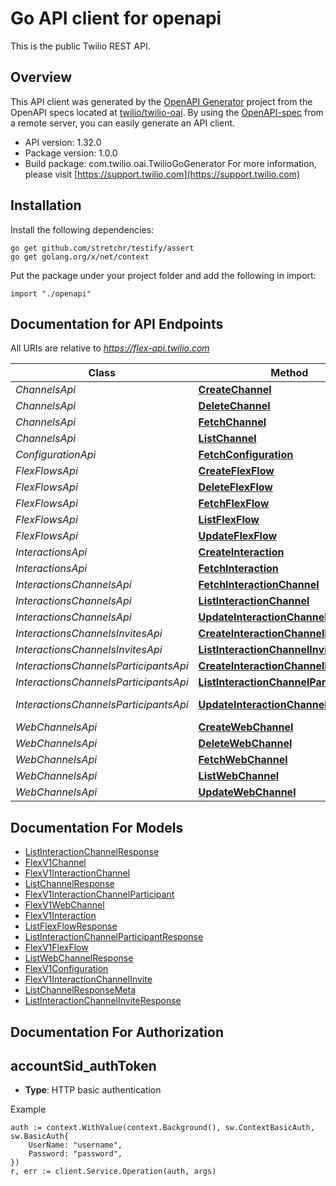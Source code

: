 # Go API client for openapi

This is the public Twilio REST API.

## Overview
This API client was generated by the [OpenAPI Generator](https://openapi-generator.tech) project from the OpenAPI specs located at [twilio/twilio-oai](https://github.com/twilio/twilio-oai/tree/main/spec).  By using the [OpenAPI-spec](https://www.openapis.org/) from a remote server, you can easily generate an API client.

- API version: 1.32.0
- Package version: 1.0.0
- Build package: com.twilio.oai.TwilioGoGenerator
For more information, please visit [https://support.twilio.com](https://support.twilio.com)

## Installation

Install the following dependencies:

```shell
go get github.com/stretchr/testify/assert
go get golang.org/x/net/context
```

Put the package under your project folder and add the following in import:

```golang
import "./openapi"
```

## Documentation for API Endpoints

All URIs are relative to *https://flex-api.twilio.com*

Class | Method | HTTP request | Description
------------ | ------------- | ------------- | -------------
*ChannelsApi* | [**CreateChannel**](docs/ChannelsApi.md#createchannel) | **Post** /v1/Channels | 
*ChannelsApi* | [**DeleteChannel**](docs/ChannelsApi.md#deletechannel) | **Delete** /v1/Channels/{Sid} | 
*ChannelsApi* | [**FetchChannel**](docs/ChannelsApi.md#fetchchannel) | **Get** /v1/Channels/{Sid} | 
*ChannelsApi* | [**ListChannel**](docs/ChannelsApi.md#listchannel) | **Get** /v1/Channels | 
*ConfigurationApi* | [**FetchConfiguration**](docs/ConfigurationApi.md#fetchconfiguration) | **Get** /v1/Configuration | 
*FlexFlowsApi* | [**CreateFlexFlow**](docs/FlexFlowsApi.md#createflexflow) | **Post** /v1/FlexFlows | 
*FlexFlowsApi* | [**DeleteFlexFlow**](docs/FlexFlowsApi.md#deleteflexflow) | **Delete** /v1/FlexFlows/{Sid} | 
*FlexFlowsApi* | [**FetchFlexFlow**](docs/FlexFlowsApi.md#fetchflexflow) | **Get** /v1/FlexFlows/{Sid} | 
*FlexFlowsApi* | [**ListFlexFlow**](docs/FlexFlowsApi.md#listflexflow) | **Get** /v1/FlexFlows | 
*FlexFlowsApi* | [**UpdateFlexFlow**](docs/FlexFlowsApi.md#updateflexflow) | **Post** /v1/FlexFlows/{Sid} | 
*InteractionsApi* | [**CreateInteraction**](docs/InteractionsApi.md#createinteraction) | **Post** /v1/Interactions | 
*InteractionsApi* | [**FetchInteraction**](docs/InteractionsApi.md#fetchinteraction) | **Get** /v1/Interactions/{Sid} | 
*InteractionsChannelsApi* | [**FetchInteractionChannel**](docs/InteractionsChannelsApi.md#fetchinteractionchannel) | **Get** /v1/Interactions/{InteractionSid}/Channels/{Sid} | 
*InteractionsChannelsApi* | [**ListInteractionChannel**](docs/InteractionsChannelsApi.md#listinteractionchannel) | **Get** /v1/Interactions/{InteractionSid}/Channels | 
*InteractionsChannelsApi* | [**UpdateInteractionChannel**](docs/InteractionsChannelsApi.md#updateinteractionchannel) | **Post** /v1/Interactions/{InteractionSid}/Channels/{Sid} | 
*InteractionsChannelsInvitesApi* | [**CreateInteractionChannelInvite**](docs/InteractionsChannelsInvitesApi.md#createinteractionchannelinvite) | **Post** /v1/Interactions/{InteractionSid}/Channels/{ChannelSid}/Invites | 
*InteractionsChannelsInvitesApi* | [**ListInteractionChannelInvite**](docs/InteractionsChannelsInvitesApi.md#listinteractionchannelinvite) | **Get** /v1/Interactions/{InteractionSid}/Channels/{ChannelSid}/Invites | 
*InteractionsChannelsParticipantsApi* | [**CreateInteractionChannelParticipant**](docs/InteractionsChannelsParticipantsApi.md#createinteractionchannelparticipant) | **Post** /v1/Interactions/{InteractionSid}/Channels/{ChannelSid}/Participants | 
*InteractionsChannelsParticipantsApi* | [**ListInteractionChannelParticipant**](docs/InteractionsChannelsParticipantsApi.md#listinteractionchannelparticipant) | **Get** /v1/Interactions/{InteractionSid}/Channels/{ChannelSid}/Participants | 
*InteractionsChannelsParticipantsApi* | [**UpdateInteractionChannelParticipant**](docs/InteractionsChannelsParticipantsApi.md#updateinteractionchannelparticipant) | **Post** /v1/Interactions/{InteractionSid}/Channels/{ChannelSid}/Participants/{Sid} | 
*WebChannelsApi* | [**CreateWebChannel**](docs/WebChannelsApi.md#createwebchannel) | **Post** /v1/WebChannels | 
*WebChannelsApi* | [**DeleteWebChannel**](docs/WebChannelsApi.md#deletewebchannel) | **Delete** /v1/WebChannels/{Sid} | 
*WebChannelsApi* | [**FetchWebChannel**](docs/WebChannelsApi.md#fetchwebchannel) | **Get** /v1/WebChannels/{Sid} | 
*WebChannelsApi* | [**ListWebChannel**](docs/WebChannelsApi.md#listwebchannel) | **Get** /v1/WebChannels | 
*WebChannelsApi* | [**UpdateWebChannel**](docs/WebChannelsApi.md#updatewebchannel) | **Post** /v1/WebChannels/{Sid} | 


## Documentation For Models

 - [ListInteractionChannelResponse](docs/ListInteractionChannelResponse.md)
 - [FlexV1Channel](docs/FlexV1Channel.md)
 - [FlexV1InteractionChannel](docs/FlexV1InteractionChannel.md)
 - [ListChannelResponse](docs/ListChannelResponse.md)
 - [FlexV1InteractionChannelParticipant](docs/FlexV1InteractionChannelParticipant.md)
 - [FlexV1WebChannel](docs/FlexV1WebChannel.md)
 - [FlexV1Interaction](docs/FlexV1Interaction.md)
 - [ListFlexFlowResponse](docs/ListFlexFlowResponse.md)
 - [ListInteractionChannelParticipantResponse](docs/ListInteractionChannelParticipantResponse.md)
 - [FlexV1FlexFlow](docs/FlexV1FlexFlow.md)
 - [ListWebChannelResponse](docs/ListWebChannelResponse.md)
 - [FlexV1Configuration](docs/FlexV1Configuration.md)
 - [FlexV1InteractionChannelInvite](docs/FlexV1InteractionChannelInvite.md)
 - [ListChannelResponseMeta](docs/ListChannelResponseMeta.md)
 - [ListInteractionChannelInviteResponse](docs/ListInteractionChannelInviteResponse.md)


## Documentation For Authorization



## accountSid_authToken

- **Type**: HTTP basic authentication

Example

```golang
auth := context.WithValue(context.Background(), sw.ContextBasicAuth, sw.BasicAuth{
    UserName: "username",
    Password: "password",
})
r, err := client.Service.Operation(auth, args)
```

